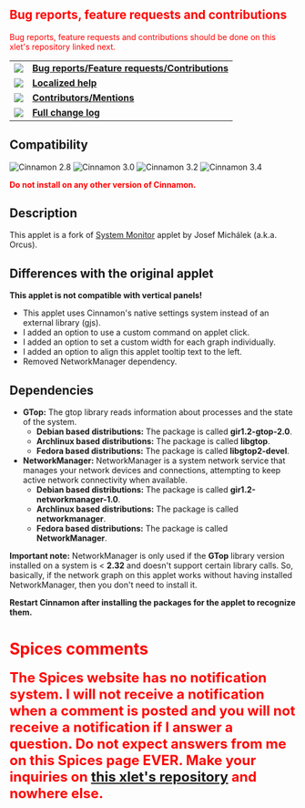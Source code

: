 <h2 style="color:red;">Bug reports, feature requests and contributions</h2>
<p style="color:red;">
Bug reports, feature requests and contributions should be done on this xlet's repository linked next.
</p>

<table><tbody>
<tr><td><img src="https://odyseus.github.io/CinnamonTools/lib/img/issues.svg"></td>
<td><a href="https://github.com/Odyseus/CinnamonTools"><strong>
Bug reports/Feature requests/Contributions
</strong></a></td></tr>
<tr><td><img src="https://odyseus.github.io/CinnamonTools/lib/img/help.svg"></td>
<td><a href="https://odyseus.github.io/CinnamonTools/help_files/0dyseus@SysmonitorByOrcus.html"><strong>
Localized help
</strong></a></td></tr>
<tr><td><img src="https://odyseus.github.io/CinnamonTools/lib/img/contributors.svg"></td>
<td><a href="https://odyseus.github.io/CinnamonTools/help_files/0dyseus@SysmonitorByOrcus.html#xlet-contributors"><strong>
Contributors/Mentions
</strong></a></td></tr>
<tr><td><img src="https://odyseus.github.io/CinnamonTools/lib/img/changelog.svg"></td>
<td><a href="https://odyseus.github.io/CinnamonTools/help_files/0dyseus@SysmonitorByOrcus.html#xlet-changelog"><strong>
Full change log
</strong></a></td></tr>

</tbody></table>

## Compatibility

![Cinnamon 2.8](https://odyseus.github.io/CinnamonTools/lib/badges/cinn-2.8.svg)
![Cinnamon 3.0](https://odyseus.github.io/CinnamonTools/lib/badges/cinn-3.0.svg)
![Cinnamon 3.2](https://odyseus.github.io/CinnamonTools/lib/badges/cinn-3.2.svg)
![Cinnamon 3.4](https://odyseus.github.io/CinnamonTools/lib/badges/cinn-3.4.svg)

<span style="color:red;"><strong>Do not install on any other version of Cinnamon.</strong></span>

## Description

This applet is a fork of [System Monitor](https://cinnamon-spices.linuxmint.com/applets/view/88) applet by Josef Michálek (a.k.a. Orcus).

## Differences with the original applet

**This applet is not compatible with vertical panels!**

- This applet uses Cinnamon's native settings system instead of an external library (gjs).
- I added an option to use a custom command on applet click.
- I added an option to set a custom width for each graph individually.
- I added an option to align this applet tooltip text to the left.
- Removed NetworkManager dependency.

## Dependencies
- **GTop:** The gtop library reads information about processes and the state of the system.
    - **Debian based distributions:** The package is called **gir1.2-gtop-2.0**.
    - **Archlinux based distributions:** The package is called **libgtop**.
    - **Fedora based distributions:** The package is called **libgtop2-devel**.
- **NetworkManager:** NetworkManager is a system network service that manages your network devices and connections, attempting to keep active network connectivity when available.
    - **Debian based distributions:** The package is called **gir1.2-networkmanager-1.0**.
    - **Archlinux based distributions:** The package is called **networkmanager**.
    - **Fedora based distributions:** The package is called **NetworkManager**.

**Important note:** NetworkManager is only used if the **GTop** library version installed on a system is < **2.32** and doesn't support certain library calls. So, basically, if the network graph on this applet works without having installed NetworkManager, then you don't need to install it.

**Restart Cinnamon after installing the packages for the applet to recognize them.**
<h1 style="color:red;">Spices comments</h1>

<strong style="color:red;font-size:x-large;">
The Spices website has no notification system. I will not receive a notification when a comment is posted and you will not receive a notification if I answer a question. Do not expect answers from me on this Spices page EVER. Make your inquiries on <a href="https://github.com/Odyseus/CinnamonTools">this xlet's repository</a> and nowhere else.
</strong>
